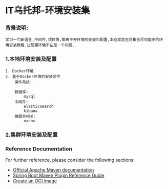# IT乌托邦-环境安装集

### 背景说明:
    学习一门新语言,中间件,项目等,都离不开环境的安装和配置,本仓库旨在将集合尽可能多的环境安装教程.让配置环境不在是一个问题.

### 1.本地环境安装及配置
    1. Docker环境
    2. 基于Docker环境的安装命令  
        操作系统:
            
        数据库:
            mysql
        中间件:    
            elasticsearch
            kibana
        微服务相关:
            nacos
        

### 2.集群环境安装及配置



### Reference Documentation

For further reference, please consider the following sections:

* [Official Apache Maven documentation](https://maven.apache.org/guides/index.html)
* [Spring Boot Maven Plugin Reference Guide](https://docs.spring.io/spring-boot/docs/2.7.2/maven-plugin/reference/html/)
* [Create an OCI image](https://docs.spring.io/spring-boot/docs/2.7.2/maven-plugin/reference/html/#build-image)

